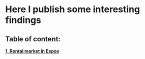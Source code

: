 # Here I publish some interesting findings

## Table of content:

**[1. Rental market in Espoo](12.%20Game%20Project%20(Final)/README.md)** <br />
